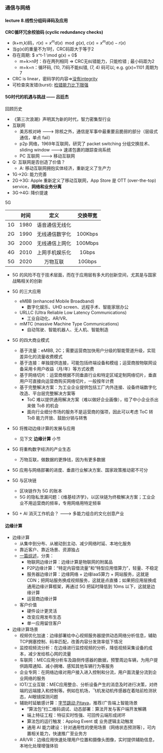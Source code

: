 ### 通信与网络

#### lecture 8.线性分组码译码及应用

**CRC循环冗余校验码 (cyclic redundancy checks)**
* (k+m,k)码，$r(x)=x^{m}d(x)\mod g(x)$, $c(x)=x^md(x) - r(x)$
* 当g(x)的重量不为1时，CRC码距大于等于2
* 存在周期:   $ x^t-1 \mod g(x) = 0$
  * m+k>n时：存在两列相同 => CRC无纠错能力，只能检错  ; 最小码距为2
  * m+k=n：循环码, (10, 7)码不能纠错, (7, 4) 码可以;  e.g. g(x)=1101  周期为7
* CRC is linear，密码学的内容=>[没有integrity](http://csce.uark.edu/~drt/publications/icet2003-b.pdf)
* 可检查突发错(burst): [检错能力比下限强](https://wk.baidu.com/view/35228a7e5ff7ba0d4a7302768e9951e79a896913?ivk_sa=1023194j)



#### 5G时代的机遇与挑战 —— 吕廷杰

回顾历史

* 《第三次浪潮》声明其为新的时代，智力密集型行业
* 互联网
  * 美苏核对峙 ---> 除核之外，通信是军事中最重要且脆弱的部分（层级式通信，单点 fail）
  * p2p 网络，1969年互联网，研究了 packet switching 分组交换技术、sliding window ---> 速递包裹的跟踪查询系统
  * PC 互联网 ---> 移动互联网
* Q: 互联网是否创造了价值？
  * A: 移动互联网拥抱实体经济，重新定义了生产力
* 1G->2G: 能力完善
* 2G->3G: Apple 重新定义了移动互联网，App Store 是 OTT (over-the-top) service，**网络和业务分离**
* 3G->4G: 降价提速

5G

|  | 时间 | 定义 | 交换带宽 |
| :----:| :---: | :----: | :----: |
| 1G | 1980 | 语音通信无线化 ||
| 2G | 1990 | 无线通信数字化 |100Kbps|
| 3G | 2000 | 无线通信上网化 |100Mbps|
| 4G | 2010 | 上网手机娱乐化 |1Gbps|
| 5G | 2020 | 万物互联 |10Gbps|

* 5G 的风险不在于技术层面，而在于应用层有多大的创新空间，尤其是与国家战略相关的创新

* 5G 的三大应用

  * eMBB (enhanced Mobile Broadband)
    * 数字化娱乐、UHD screen、远程手术、智能家居办公
  * URLLC (Ultra Reliable Low Latency Communications)
    * 工业自动化、AR/VR、
  * mMTC (massive Machine Type Communications)
    * 自动驾驶、智能机器人、无人机、智能制造

* 5G 的四大商业模式

  * 基于流量：eMBB, 2C；需要运营商加快用户分级的智能管道升级，实现差异化的流量收费模式
  * 基于连接：单独提供连接，可能包括终端设备和模组；运营商按物联网设备采用卡用户收益（月/年）等方式收费
  * 基于网络切片：运营商根据不同垂直行业和特定区域定制网络切片，垂直用户可直接向运营商购买网络切片，一般按年计费
  * 基于完整解决方案：为工业企业提供包括工厂内外连接、设备终端数字化改造、平台层完整解决方案等
    * ToC 难以提供通用解决方案（难以做好企业画像），给了中小企业杀出来做 ToB 的机会
    * 面向行业细分市场的服务不是运营商的强项，因此可以考虑 ToC 转 ToB 能力开放、鼓励分销与转售

  

* 5G 将推动边缘计算的发展与应用

  * 见下文 **边缘计算** 小节

* 5G 将重构数字经济的产业生态

  * 万物互联，做数据的更挣钱，因为有更多数据

* 5G 应用与网络部署的进度、垂直行业解决方案、国家政策推动密不可分

* 5G 与区块链

  * 区块链作为 5G 的账本
  * 5G 的隐私泄漏问题：《维基经济学》，以区块链为终极解决方案；工业企业不用运营商的频率，专用网络用特定频率

* 5G + AI 消灭工作机会？ ---> 多能力组合的文化创意产业



#### 边缘计算

* 边缘计算
  * 从集中到分布、从被动到主动、减少网络时延、本地化服务
  * 靠近客户、靠近场景、资源独占
  * [一篇综述](https://mp.weixin.qq.com/s/oNJU7un-A0-Fpo4Gdsw3sQ)，分类：
    * 物联网边缘计算：边缘计算是物联网的附属品
    * P2P边缘计算：“特定内容借流量”和“特型应用借算力”，轻量、不稳定
    * 服务器边缘计算：边缘网络 + 边缘IaaS算力 + 网站服务，这就是 CDN；把网站服务换成视频服务，这就是点直播；如果把应用层换成通用边缘计算框架，再通过 5G 把延时降低到 10ms 以下，这就是边缘计算
    * 运营商边缘计算
  * 客户价值
    * 硬件设计更灵活
    * 改变应用发布生态
    * 单一应用留住客户
* 边缘计算场景
  * 视频优化加速：边缘部署给中心视频服务器提供动态网络分析信息，辅助TCP拥塞控制、码率匹配，改善内容分发效率低下情况
  * 监控视频流分析：在边缘进行监控视频的分析，降低视频采集设备的成本，减少发给核心网的流量
  * 车联网：MEC应用分析车及路侧传感器的数据，预警周边车辆，为用户提供路障通知、减小拥堵、感知其他车辆行为等服务
  * 企业专网：在网络边缘对用户接入进入控制和分流，用户面流量分流到企业网络的服务
  * IOT/工业互联：MEC应用整合、分析设备产生的消息及时进行决策，对终端的远端接入和控制等。例如在机场，飞机发动机传感器在着陆前检测状态，AI眼镜探测问题
  * 辅助时延敏感计算：[字节跳动 Pitaya](https://mp.weixin.qq.com/s/XF2k9MGcbY_hqlLEjl0hhw)，推荐/广告端上智能场景
    * “算法包”扫二维码调试、动态部署：算法开发与客户端开发解耦
    * 端上特征工程：特征实时性强、可回传云端形成闭环
    * 算法包的运行触发：Applog Event 或 业务逻辑主动触发
    * 通用 AI 能力建设：针对通用性的使用场景（网络状态预测等），可内置相关能力，快速推广至业务方
  * AR/VR：边缘应用快速处理用户位置和摄像头图像，实时提供辅助信息，本地化处理增强体验